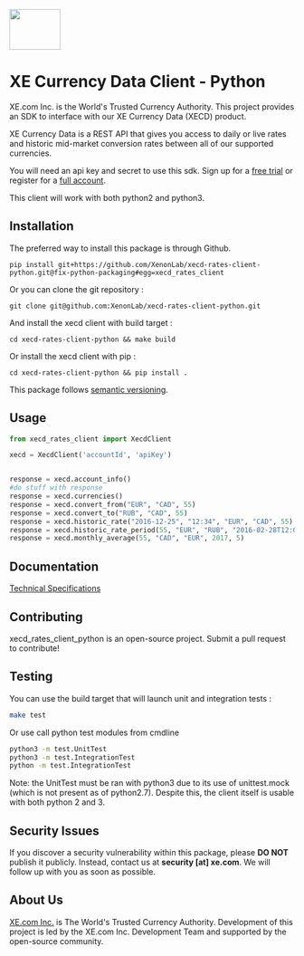 <p align="">
    <a href="http://www.xe.com" target="_blank">
        <img src="https://upload.wikimedia.org/wikipedia/en/5/55/XE_Corporation_logo.png" width="90" height="72"/>
    </a>
</p>

# XE Currency Data Client - Python

XE.com Inc. is the World's Trusted Currency Authority. This project provides an SDK to interface with our XE Currency Data (XECD) product.

XE Currency Data is a REST API that gives you access to daily or live rates and historic mid-market conversion rates between all of our supported currencies.

You will need an api key and secret to use this sdk. Sign up for a [free trial][4] or register for a [full account][5].

This client will work with both python2 and python3.

## Installation

The preferred way to install this package is through Github.

```
pip install git+https://github.com/XenonLab/xecd-rates-client-python.git@fix-python-packaging#egg=xecd_rates_client
```

Or you can clone the git repository :

```
git clone git@github.com:XenonLab/xecd-rates-client-python.git
```

And install the xecd client with build target :

```
cd xecd-rates-client-python && make build
```

Or install the xecd client with pip :

```
cd xecd-rates-client-python && pip install .
```

This package follows [semantic versioning][3].

## Usage

```python
from xecd_rates_client import XecdClient

xecd = XecdClient('accountId', 'apiKey')


response = xecd.account_info()
#do stuff with response
response = xecd.currencies()
response = xecd.convert_from("EUR", "CAD", 55)
response = xecd.convert_to("RUB", "CAD", 55)
response = xecd.historic_rate("2016-12-25", "12:34", "EUR", "CAD", 55)
response = xecd.historic_rate_period(55, "EUR", "RUB", "2016-02-28T12:00", "2016-03-03T12:00")
response = xecd.monthly_average(55, "CAD", "EUR", 2017, 5)
```

## Documentation

[Technical Specifications][2]

## Contributing

xecd_rates_client_python is an open-source project. Submit a pull request to contribute!

## Testing
You can use the build target that will launch unit and integration tests :

```bash
make test
```
Or use call python test modules from cmdline 

```bash
python3 -m test.UnitTest
python3 -m test.IntegrationTest
python -m test.IntegrationTest
```

Note: the UnitTest must be ran with python3 due to its use of unittest.mock (which is not present as of python2.7). Despite this, the client itself is usable with both python 2 and 3.

## Security Issues

If you discover a security vulnerability within this package, please **DO NOT** publish it publicly. Instead, contact us at **security [at] xe.com**. We will follow up with you as soon as possible.

## About Us

[XE.com Inc.][1] is The World's Trusted Currency Authority. Development of this project is led by the XE.com Inc. Development Team and supported by the open-source community.

[1]: http://www.xe.com
[2]: http://www.xe.com/xecurrencydata/XE_Currency_Data_API_Specifications.pdf
[3]: http://semver.org/
[4]: https://xecd.xe.com/account/signup.php?freetrial
[5]: http://www.xe.com/xecurrencydata/